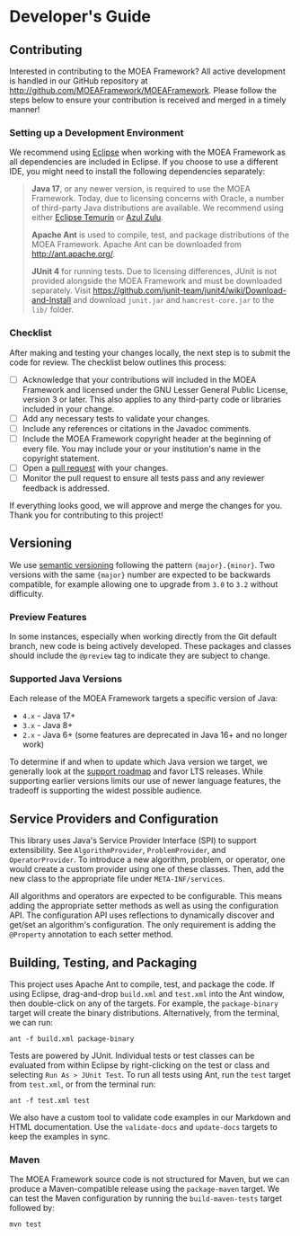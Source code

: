 # Developer's Guide

## Contributing

Interested in contributing to the MOEA Framework?  All active development is handled in our GitHub repository at http://github.com/MOEAFramework/MOEAFramework.  Please follow the steps below to ensure your contribution is received
and merged in a timely manner!

### Setting up a Development Environment

We recommend using [Eclipse](http://eclipse.org/) when working with the MOEA Framework as all dependencies are included
in Eclipse.  If you choose to use a different IDE, you might need to install the following dependencies separately:

> **Java 17**, or any newer version, is required to use the MOEA Framework. Today, due to licensing concerns with
> Oracle, a number of third-party Java distributions are available.  We recommend using either
> [Eclipse Temurin](https://adoptium.net/) or [Azul Zulu](https://www.azul.com/downloads/?package=jdk).
> 
> **Apache Ant** is used to compile, test, and package distributions of the MOEA Framework.  Apache Ant can be
> downloaded from http://ant.apache.org/.
> 
> **JUnit 4** for running tests.  Due to licensing differences, JUnit is not provided alongside the MOEA Framework and
> must be downloaded separately.  Visit https://github.com/junit-team/junit4/wiki/Download-and-Install and download
> `junit.jar` and `hamcrest-core.jar` to the `lib/` folder.

### Checklist

After making and testing your changes locally, the next step is to submit the code for review.  The checklist below
outlines this process:

- [ ] Acknowledge that your contributions will included in the MOEA Framework and licensed under the GNU Lesser General
      Public License, version 3 or later.  This also applies to any third-party code or libraries included in your
      change.
- [ ] Add any necessary tests to validate your changes.
- [ ] Include any references or citations in the Javadoc comments.
- [ ] Include the MOEA Framework copyright header at the beginning of every file.  You may include your or your
      institution's name in the copyright statement.
- [ ] Open a [pull request](https://github.com/MOEAFramework/MOEAFramework/pulls) with your changes.
- [ ] Monitor the pull request to ensure all tests pass and any reviewer feedback is addressed.

If everything looks good, we will approve and merge the changes for you.  Thank you for contributing to this project!

## Versioning

We use [semantic versioning](https://semver.org/) following the pattern `{major}.{minor}`.  Two versions with the
same `{major}` number are expected to be backwards compatible, for example allowing one to upgrade from `3.0` to
`3.2` without difficulty.  

### Preview Features

In some instances, especially when working directly from the Git default branch, new code is being actively developed.
These packages and classes should include the `@preview` tag to indicate they are subject to change.

### Supported Java Versions

Each release of the MOEA Framework targets a specific version of Java:

* `4.x` - Java 17+
* `3.x` - Java 8+
* `2.x` - Java 6+ (some features are deprecated in Java 16+ and no longer work)

To determine if and when to update which Java version we target, we generally look at the
[support roadmap](https://www.oracle.com/java/technologies/java-se-support-roadmap.html) and favor LTS releases.
While supporting earlier versions limits our use of newer language features, the tradeoff is supporting the widest
possible audience.

## Service Providers and Configuration

This library uses Java's Service Provider Interface (SPI) to support extensibility.  See `AlgorithmProvider`,
`ProblemProvider`, and `OperatorProvider`.  To introduce a new algorithm, problem, or operator, one would
create a custom provider using one of these classes.  Then, add the new class to the appropriate file under
`META-INF/services`.

All algorithms and operators are expected to be configurable.  This means adding the appropriate setter methods
as well as using the configuration API.  The configuration API uses reflections to dynamically discover and
get/set an algorithm's configuration.  The only requirement is adding the `@Property` annotation to each
setter method.

## Building, Testing, and Packaging

This project uses Apache Ant to compile, test, and package the code.  If using Eclipse, drag-and-drop `build.xml`
and `test.xml` into the Ant window, then double-click on any of the targets.  For example, the `package-binary`
target will create the binary distributions.  Alternatively, from the terminal, we can run:

```
ant -f build.xml package-binary
```

Tests are powered by JUnit.  Individual tests or test classes can be evaluated from within Eclipse by right-clicking
on the test or class and selecting `Run As > JUnit Test`.  To run all tests using Ant, run the `test` target
from `test.xml`, or from the terminal run:

```
ant -f test.xml test
```

We also have a custom tool to validate code examples in our Markdown and HTML documentation.  Use the
`validate-docs` and `update-docs` targets to keep the examples in sync.

### Maven

The MOEA Framework source code is not structured for Maven, but we can produce a Maven-compatible release using the
`package-maven` target.  We can test the Maven configuration by running the `build-maven-tests` target followed
by:

```
mvn test
```
